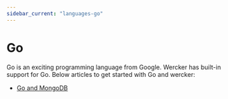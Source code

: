 ```yaml
---
sidebar_current: "languages-go"
---
```


# Go

Go is an exciting programming language from Google. Wercker has built-in support for Go. Below articles to get started with Go and wercker:

* [Go and MongoDB](/articles/languages/go/golang-mongodb.html)